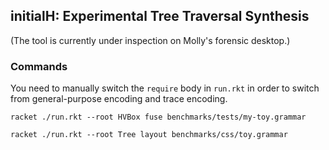 ## initialH: Experimental Tree Traversal Synthesis

(The tool is currently under inspection on Molly's forensic desktop.)

### Commands

You need to manually switch the `require` body in `run.rkt` in order to switch from general-purpose encoding and trace encoding.

`racket ./run.rkt --root HVBox fuse benchmarks/tests/my-toy.grammar`

`racket ./run.rkt --root Tree layout benchmarks/css/toy.grammar`

